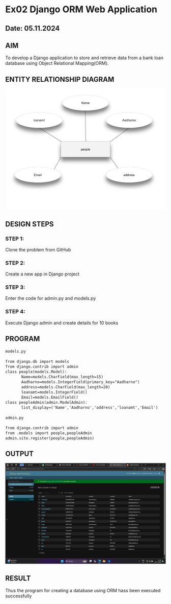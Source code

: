 # Ex02 Django ORM Web Application
## Date: 05.11.2024

## AIM
To develop a Django application to store and retrieve data from a bank loan database using Object Relational Mapping(ORM).

## ENTITY RELATIONSHIP DIAGRAM
![alt text](<Untitled drawing.jpg>)

## DESIGN STEPS

### STEP 1:
Clone the problem from GitHub

### STEP 2:
Create a new app in Django project

### STEP 3:
Enter the code for admin.py and models.py

### STEP 4:
Execute Django admin and create details for 10 books

## PROGRAM
```
models.py

from django.db import models
from django.contrib import admin
class people(models.Model):
       Name=models.CharField(max_length=15)
       Aadharno=models.IntegerField(primary_key="Aadharno")
       address=models.CharField(max_length=20)
       loanamt=models.IntegerField()
       Email=models.EmailField()
class peopleAdmin(admin.ModelAdmin):
       list_display=('Name','Aadharno','address','loanamt','Email')

admin.py

from django.contrib import admin
from .models import people,peopleAdmin
admin.site.register(people,peopleAdmin)
```


## OUTPUT
![alt text](<Screenshot 2024-11-05 174837.png>)


## RESULT
Thus the program for creating a database using ORM hass been executed successfully
